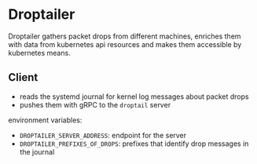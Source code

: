 # Droptailer

Droptailer gathers packet drops from different machines, enriches them with data from kubernetes api resources and makes them accessible by kubernetes means.

## Client

- reads the systemd journal for kernel log messages about packet drops
- pushes them with gRPC to the `droptail` server

environment variables:
- `DROPTAILER_SERVER_ADDRESS`: endpoint for the server
- `DROPTAILER_PREFIXES_OF_DROPS`: prefixes that identify drop messages in the journal


